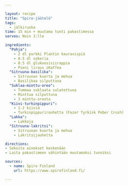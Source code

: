 ```yaml
---

layout: recipe
title: "Spiro-jäätelö"
tags:
  - jälkiruoka
time: 15 min + muutama tunti pakastimessa
serves: Noin 3:lle

ingredients:
  "Pohja":
    - 2 dl purkki Plantin kauravispiä
    - 0.5 dl sokeria
    - 0.5 dl glukoosisiirappia
    - Pieni liraus iKaffea
  "Sitruuna-basilika":
    - Sitruunan kuorta ja mehua
    - Basilikaa silputtuna
  "Suklaa-minttu-oreo":
    - Tummaa suklaata sulatettuna
    - Minttua silputtuna
    - 3 minttu-oreota
  "Kiivi-turkinpippuri":
    - 1-2 kiiviä
    - Turkinpippurirouhetta (Fazer Tyrkisk Peber Crush)
  "Lakka":
    - Lakkoja
  "Sitruuna-lakritsi":
    - Sitruunan kuorta ja mehua
    - Lakritsijauhetta

directions:
- Sekoita ainekset keskenään
- Laita pakastimeen vähintään muutamaksi tunniksi

sources:
  - name: Spiro Finland
    url: https://www.spirofinland.fi/

---
```

